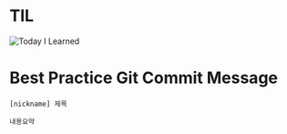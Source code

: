 # TIL

![Today I Learned](http://todayilearned.ca/wp-content/uploads/2017/02/16652527_10158108817515580_1678875211_n.png)

# Best Practice Git Commit Message
```
[nickname] 제목

내용요약

```
